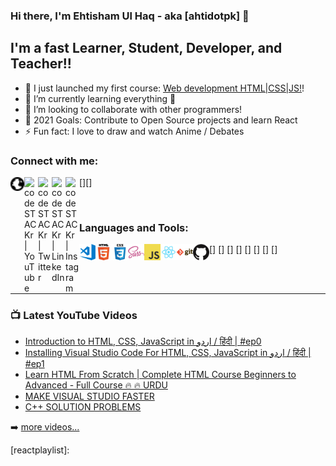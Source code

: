 ### Hi there, I'm Ehtisham Ul Haq - aka [ahtidotpk] 👋


## I'm a fast Learner, Student, Developer, and Teacher!!

- 🔭 I just launched my first course: [Web development HTML|CSS|JS!][course]!
- 🌱 I’m currently learning everything 🤣
- 👯 I’m looking to collaborate with other programmers!
- 🥅 2021 Goals: Contribute  to Open Source projects and learn React
- ⚡ Fun fact: I love to draw and watch Anime / Debates


### Connect with me:

[<img align="left" alt="codeSTACKr.com" width="22px" src="https://raw.githubusercontent.com/iconic/open-iconic/master/svg/globe.svg" />][]
[<img align="left" alt="codeSTACKr | YouTube" width="22px" src="https://cdn.jsdelivr.net/npm/simple-icons@v3/icons/youtube.svg" />][youtube]
[<img align="left" alt="codeSTACKr | Twitter" width="22px" src="https://cdn.jsdelivr.net/npm/simple-icons@v3/icons/twitter.svg" />][twitter]
[<img align="left" alt="codeSTACKr | LinkedIn" width="22px" src="https://cdn.jsdelivr.net/npm/simple-icons@v3/icons/linkedin.svg" />][linkedin]
[<img align="left" alt="codeSTACKr | Instagram" width="22px" src="https://cdn.jsdelivr.net/npm/simple-icons@v3/icons/instagram.svg" />][instagram]

<br />

### Languages and Tools:

[<img align="left" alt="Visual Studio Code" width="26px" src="https://raw.githubusercontent.com/github/explore/80688e429a7d4ef2fca1e82350fe8e3517d3494d/topics/visual-studio-code/visual-studio-code.png" />]
[<img align="left" alt="HTML5" width="26px" src="https://raw.githubusercontent.com/github/explore/80688e429a7d4ef2fca1e82350fe8e3517d3494d/topics/html/html.png" />]
[<img align="left" alt="CSS3" width="26px" src="https://raw.githubusercontent.com/github/explore/80688e429a7d4ef2fca1e82350fe8e3517d3494d/topics/css/css.png" />]
[<img align="left" alt="Sass" width="26px" src="https://raw.githubusercontent.com/github/explore/80688e429a7d4ef2fca1e82350fe8e3517d3494d/topics/sass/sass.png" />]
[<img align="left" alt="JavaScript" width="26px" src="https://raw.githubusercontent.com/github/explore/80688e429a7d4ef2fca1e82350fe8e3517d3494d/topics/javascript/javascript.png" />]
[<img align="left" alt="React" width="26px" src="https://raw.githubusercontent.com/github/explore/80688e429a7d4ef2fca1e82350fe8e3517d3494d/topics/react/react.png" />]
[<img align="left" alt="Git" width="26px" src="https://raw.githubusercontent.com/github/explore/80688e429a7d4ef2fca1e82350fe8e3517d3494d/topics/git/git.png" />]
[<img align="left" alt="GitHub" width="26px" src="https://raw.githubusercontent.com/github/explore/78df643247d429f6cc873026c0622819ad797942/topics/github/github.png" />]


<br />
<br />

---

### 📺 Latest YouTube Videos

<!-- YOUTUBE:START -->
- [Introduction to HTML, CSS, JavaScript in اردو / हिंदी | #ep0​](https://www.youtube.com/watch?v=jqodHwrA2E8&list=PL7d2cHJbFVWiKiRnDGdUrqpzbnlldnPyk)
- [Installing Visual Studio Code For HTML, CSS, JavaScript in اردو / हिंदी | #ep1](https://www.youtube.com/watch?v=YRPM3kftdVk&list=PL7d2cHJbFVWiKiRnDGdUrqpzbnlldnPyk&index=2)
- [Learn HTML From Scratch | Complete HTML Course Beginners to Advanced - Full Course 🔥 🔥 URDU](https://www.youtube.com/watch?v=-p9X4tOQsSs&t=35s)
- [MAKE VISUAL STUDIO FASTER](https://www.youtube.com/watch?v=D2_haCjrarE&t=79s)
- [C++ SOLUTION PROBLEMS](https://www.youtube.com/watch?v=3ehLt08IlBs&t=4725s)
<!-- YOUTUBE:END -->

➡️ [more videos...](https://www.youtube.com/channel/UCKNi8M5-UrH6uCL-Xnz4DDA)


[website]: https://ahtidotpk.com
[course]: https://www.youtube.com/watch?v=-p9X4tOQsSs&t=35s
[twitter]: https://twitter.com/123ahti123
[youtube]: https://www.youtube.com/channel/UCKNi8M5-UrH6uCL-Xnz4DDA
[instagram]: https://www.instagram.com/isitdevdot/
[linkedin]: https://www.linkedin.com/in/ehtishamulhaq123/
[webdevplaylist]: https://www.youtube.com/watch?v=jqodHwrA2E8&list=PL7d2cHJbFVWiKiRnDGdUrqpzbnlldnPyk
[jsplaylist]: 
[cssplaylist]: 
[reactplaylist]: 
